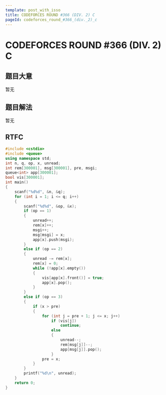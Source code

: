 ```yaml
---
template: post_with_isso
title: CODEFORCES ROUND #366 (DIV. 2) C
pageId: codeforces_round_#366_(div._2)_c
---
```


# CODEFORCES ROUND #366 (DIV. 2) C
<span id="poem"></span><script>$(function(){$.ajax('/api/poem?rnd='+Date.now()+Math.random()).done(function(data){$('#poem').text(data);});});</script>
## 题目大意
暂无

## 题目解法
暂无

## RTFC

```cpp
#include <cstdio>
#include <queue>
using namespace std;
int n, q, op, x, unread;
int rem[300001], msg[300001], pre, msgi;
queue<int> app[300001];
bool vis[300001];
int main()
{
    scanf("%d%d", &n, &q);
    for (int i = 1; i <= q; i++)
    {
        scanf("%d%d", &op, &x);
        if (op == 1)
        {
            unread++;
            rem[x]++;
            msgi++;
            msg[msgi] = x;
            app[x].push(msgi);
        }
        else if (op == 2)
        {
            unread -= rem[x];
            rem[x] = 0;
            while (!app[x].empty())
            {
                vis[app[x].front()] = true;
                app[x].pop();
            }
        }
        else if (op == 3)
        {
            if (x > pre)
            {
                for (int j = pre + 1; j <= x; j++)
                    if (vis[j])
                        continue;
                    else
                    {
                        unread--;
                        rem[msg[j]]--;
                        app[msg[j]].pop();
                    }
                pre = x;
            }
        }
        printf("%d\n", unread);
    }
    return 0;
}
```
<div id="__comment"></div>
